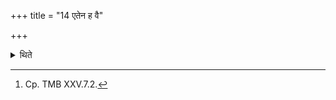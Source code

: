 +++
title = "14 एतेन ह वै"

+++

<details><summary>थिते</summary>

14. Śāktya Gaurīvīti with flesh as sacrificial bread prospered by means of the performance of this (sacrificial session). (The performers of this session) prosper in the world of gods as well as in the world of men[^1].  

[^1]: Cp. TMB XXV.7.2. 
</details>
